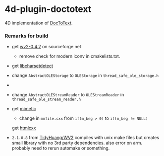 # 4d-plugin-doctotext
4D implementation of [DocToText](http://silvercoders.com/en/products/doctotext/).

### Remarks for build

* get [wv2-0.4.2](https://sourceforge.net/projects/wvware/files/wv2/) on sourceforge.net
  * remove check for modern iconv in cmakelists.txt.

* get [libcharsetdetect](https://github.com/batterseapower/libcharsetdetect)

* change `AbstractOLEStorage` to `OLEStorage` in `thread_safe_ole_storage.h` 
* 
* change `AbstractOLEStreamReader` to `OLEStreamReader` in `thread_safe_ole_stream_reader.h`

* get [mimetic](http://www.codesink.org/mimetic_mime_library.html)
  * change in `mmfile.cxx`  from `if(m_beg > 0)` to `if(m_beg != NULL)`
  
  get [htmlcxx](http://htmlcxx.sourceforge.net)
  
* `2.1.0.8` from [TidyHuang/WV2](https://github.com/TidyHuang/WV2) compiles with unix make files but creates small library with no 3rd party dependencies. also error on arm. probably need to rerun automake or something.
